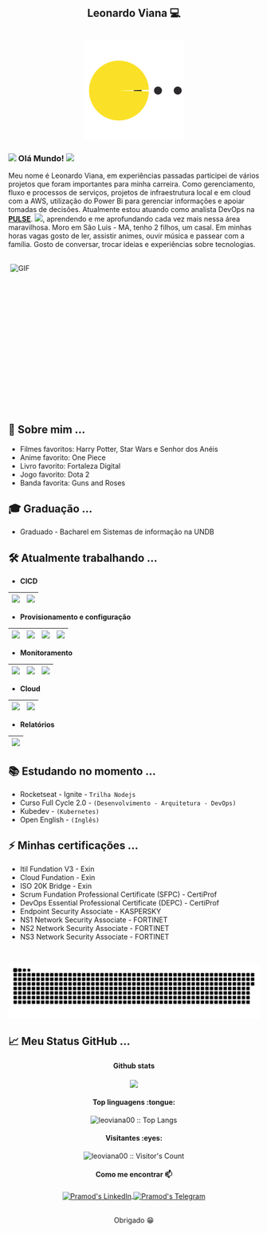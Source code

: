 
<!--
**leoviana00/leoviana00** is a ✨ _special_ ✨ repository because its `README.md` (this file) appears on your GitHub profile.

Here are some ideas to get you started:

- 🔭 I’m currently working on ...
- 🌱 I’m currently learning ...
- 👯 I’m looking to collaborate on ...
- 🤔 I’m looking for help with ...
- 💬 Ask me about ...
- 📫 How to reach me: ...
- 😄 Pronouns: ...
- 🎓 Student: ....
- ⚡ Fun fact: ......
- 📊 ... 🔑 ... 📈 ... 🤝🏻 ... 📝 ... 👨‍💻 ... ❓ ... 📜 ... 💡 ... 🧠 ... 🚀...👻...🖋...👾
- 📈 ... 🔧 ... 🛠 ... 💻 ... 📅 ... 🎮 ... 🚫 ... 💼 ... ☕ ... 📚 ... 🔍 ...🤖...🎭...🗒...🔥
- :book:
- :dart:
-->

<h2 align="center"> Leonardo Viana 💻 </h2>

<div align="center">
	<br>
	<img src="https://raw.githubusercontent.com/Aniket965/Aniket965/master/pacman.svg?sanitize=true" width="200" height="200">
</div>

### <img src="https://github.com/rajput2107/rajput2107/blob/master/Assets/Hi.gif" width="29px"> Olá Mundo!&nbsp;<img src="https://github.com/rajput2107/rajput2107/blob/master/Assets/Earth.gif" width="24px">

Meu nome é Leonardo Viana, em experiências passadas participei de vários projetos que foram importantes para minha carreira. Como gerenciamento, fluxo e processos de serviços, projetos de infraestrutura local e em cloud com a AWS, utilização do Power Bi para gerenciar informações e apoiar tomadas de decisões. Atualmente estou atuando como analista DevOps na <a href="https://ithappens.gupy.io/"><b>PULSE</b></a>.  <img src="https://github.com/rajput2107/rajput2107/blob/master/Assets/Rocket.gif" height="18px">, aprendendo e me aprofundando cada vez mais nessa área maravilhosa.
Moro em São Luis - MA, tenho 2 filhos, um casal. Em minhas horas vagas gosto de ler, assistir animes, ouvir música e passear com a família.
Gosto de conversar, trocar ideias e experiências sobre tecnologias.

<br/>
<img align="right" alt="GIF" src="https://github.com/leoviana00/leoviana00/blob/master/code.gif?raw=true" width="500" height="320" />
<!--
<img align="right" src="https://github.com/rajput2107/rajput2107/blob/master/Assets/Developer.gif"/>
 --> 
 
## 💬 Sobre mim ...

- Filmes favoritos: Harry Potter, Star Wars e Senhor dos Anéis
- Anime favorito: One Piece
- Livro favorito: Fortaleza Digital
- Jogo favorito: Dota 2
- Banda favorita: Guns and Roses
 
## 🎓 Graduação ...

- Graduado - Bacharel em Sistemas de informação na UNDB

## 🛠 Atualmente trabalhando ...

- **CICD**

| <img height="50" src="https://www.vectorlogo.zone/logos/jenkins/jenkins-ar21.svg"></a> | <img height="50" src="https://www.vectorlogo.zone/logos/gitlab/gitlab-ar21.svg"></a> |
|---|---|
    
- **Provisionamento e configuração**

| <img height="50" src="https://www.vectorlogo.zone/logos/ansible/ansible-ar21.svg"></a> | <img height="50" src="https://www.vectorlogo.zone/logos/docker/docker-ar21.svg"></a> |  <img height="50" src="https://www.vectorlogo.zone/logos/kubernetes/kubernetes-ar21.svg"></a> | <img height="50" src="https://www.vectorlogo.zone/logos/terraformio/terraformio-ar21.svg"></a> |
|---|---|---|---|
  
- **Monitoramento**

| <img height="50" src="https://www.vectorlogo.zone/logos/grafana/grafana-ar21.svg"></a> | <img height="50" src="https://www.vectorlogo.zone/logos/prometheusio/prometheusio-ar21.svg"></a> | <img height="50" src="https://www.vectorlogo.zone/logos/zabbix/zabbix-ar21.svg"></a> |
|---|---|---|
  
- **Cloud**

| <img height="50" src="https://www.vectorlogo.zone/logos/linode/linode-ar21.svg"></a> | <img height="50" src="https://www.vectorlogo.zone/logos/amazon_aws/amazon_aws-ar21.svg"></a> |
|---|---|

    
  
- **Relatórios**

| <img height="50" src="https://www.vectorlogo.zone/logos/microsoft_powerbi/microsoft_powerbi-ar21.svg"></a> |
|---|

 
## 📚 Estudando no momento ...
- Rocketseat - Ignite - `Trilha Nodejs`
- Curso Full Cycle 2.0 - `(Desenvolvimento - Arquitetura - DevOps)`
- Kubedev - `(Kubernetes)`
- Open English - `(Inglês)`

## ⚡ Minhas certificações ...
- Itil Fundation V3 - Exin
- Cloud Fundation - Exin
- ISO 20K Bridge - Exin
- Scrum Fundation Professional Certificate (SFPC) - CertiProf
- DevOps Essential Professional Certificate (DEPC) - CertiProf
- Endpoint Security Associate - KASPERSKY
- NS1 Network Security Associate - FORTINET
- NS2 Network Security Associate - FORTINET
- NS3 Network Security Associate - FORTINET
<br/>

![Snake animation](https://github.com/leoviana00/leoviana00/blob/output/github-contribution-grid-snake.svg)

<!--## 📊 Alguns status 
<details>
	<!--## <summary> 📈 Meu Status GitHub </summary>...-->
##  📈 Meu Status GitHub  ...
<h4 align="center">Github stats </h4>
<p align="center">
<img align="center" src="https://github-readme-stats.vercel.app/api?username=leoviana00&&show_icons=true&title_color=fff&icon_color=79ff97&text_color=9f9f9f&bg_color=151515">
</p>  

<h4 align="center">Top linguagens :tongue:</h4>
<p align="center"><img src="https://github-readme-stats.vercel.app/api/top-langs/?username=leoviana00&langs_count=10&theme=tokyonight&layout=compact" alt="leoviana00 :: Top Langs" /></p>

<h4 align="center">Visitantes :eyes:</h4>
<p align="center"><img src="https://profile-counter.glitch.me/{leoviana00}/count.svg" alt="leoviana00 :: Visitor's Count" /></p>

<!--</details>...-->

<h4 align="center">Como me encontrar 📫</h4>
<p align="center">
 <a href="https://www.linkedin.com/in/leoviana00/" target="blank">
  <img align="center" alt="Pramod's LinkedIn" width="30px" src="https://www.vectorlogo.zone/logos/linkedin/linkedin-icon.svg" /> 
 </a>
 
 <a href="https://t.me/leoviana00" target="blank">
  <img align="center" alt="Pramod's Telegram" width="30px" src="https://www.vectorlogo.zone/logos/telegram/telegram-icon.svg" /> 
 </a>
  <br/>
  <br/>
  
  <p align="center"> Obrigado 😁<br/>
</p>


